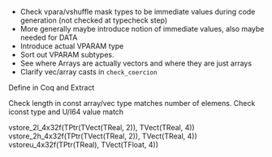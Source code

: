 
* Check vpara/vshuffle mask types to be immediate values during code generation (not checked at typecheck step)
* More generally maybe introduce notion of immediate values, also maybe needed for DATA
* Introduce actual VPARAM type
* Sort out VPARAM subtypes.
* See where Arrays are actually vectors and where they are just arrays
* Clarify vec/array casts in `check_coercion`



Define in Coq and Extract

Check length in const array/vec type matches number of elemens.
Check iconst type and U/I64 value match




vstore_2l_4x32f(TPtr(TVect(TReal, 2)), TVect(TReal, 4))
vstore_2h_4x32f(TPtr(TVect(TReal, 2)), TVect(TReal, 4))
vstoreu_4x32f(TPtr(TReal), TVect(TFloat, 4))
                                
